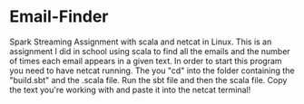 # Email-Finder
Spark Streaming Assignment with scala and netcat in Linux.
This is an assignment I did in school using scala to find all the emails and the number of times each email appears in a given text.
In order to start this program you need to have netcat running.
The you "cd" into the folder containing the "build.sbt" and the .scala file.
Run the sbt file and then the scala file.
Copy the text you're working with and paste it into the netcat terminal!
